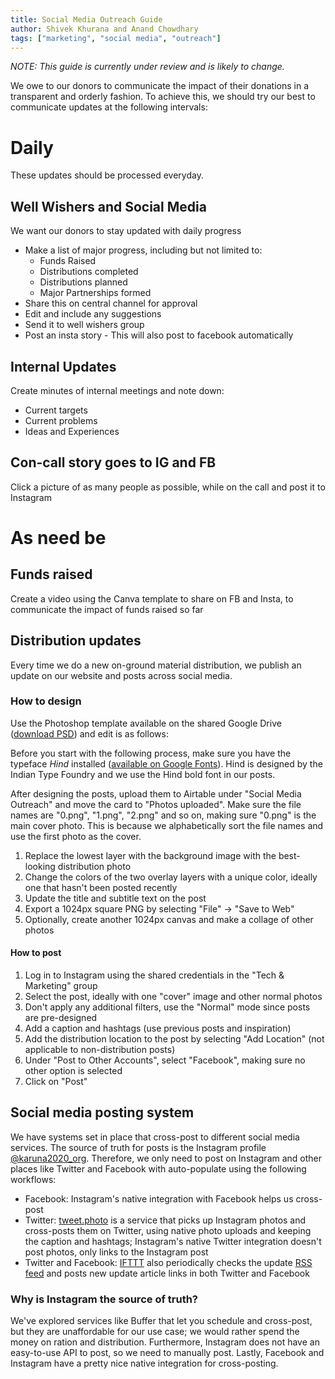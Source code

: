 ```yaml
---
title: Social Media Outreach Guide
author: Shivek Khurana and Anand Chowdhary
tags: ["marketing", "social media", "outreach"]
---
```


_NOTE: This guide is currently under review and is likely to change._

We owe to our donors to communicate the impact of their donations in a transparent and orderly fashion. To achieve this, we should try our best to communicate updates at the following intervals:

# Daily

These updates should be processed everyday.

## Well Wishers and Social Media

We want our donors to stay updated with daily progress

- Make a list of major progress, including but not limited to:
  - Funds Raised
  - Distributions completed
  - Distributions planned
  - Major Partnerships formed
- Share this on central channel for approval
- Edit and include any suggestions
- Send it to well wishers group
- Post an insta story - This will also post to facebook automatically

## Internal Updates

Create minutes of internal meetings and note down:

- Current targets
- Current problems
- Ideas and Experiences

## Con-call story goes to IG and FB

Click a picture of as many people as possible, while on the call and post it to Instagram

# As need be

## Funds raised

Create a video using the Canva template to share on FB and Insta, to communicate the impact of funds raised so far

## Distribution updates

Every time we do a new on-ground material distribution, we publish an update on our website and posts across social media.

### How to design

Use the Photoshop template available on the shared Google Drive ([download PSD](https://drive.google.com/open?id=1NJwIq8_Yb5I_AqnSg3yBXuzm86VpQ2mK)) and edit is as follows:

Before you start with the following process, make sure you have the typeface _Hind_ installed ([available on Google Fonts](https://fonts.google.com/specimen/Hind?selection.family=Hind)). Hind is designed by the Indian Type Foundry and we use the Hind bold font in our posts.

After designing the posts, upload them to Airtable under "Social Media Outreach" and move the card to "Photos uploaded". Make sure the file names are "0.png", "1.png", "2.png" and so on, making sure "0.png" is the main cover photo. This is because we alphabetically sort the file names and use the first photo as the cover.

1. Replace the lowest layer with the background image with the best-looking distribution photo
2. Change the colors of the two overlay layers with a unique color, ideally one that hasn't been posted recently
3. Update the title and subtitle text on the post
4. Export a 1024px square PNG by selecting "File" → "Save to Web"
5. Optionally, create another 1024px canvas and make a collage of other photos

#### How to post

1. Log in to Instagram using the shared credentials in the "Tech & Marketing" group
2. Select the post, ideally with one "cover" image and other normal photos
3. Don't apply any additional filters, use the "Normal" mode since posts are pre-designed
4. Add a caption and hashtags (use previous posts and inspiration)
5. Add the distribution location to the post by selecting "Add Location" (not applicable to non-distribution posts)
6. Under "Post to Other Accounts", select "Facebook", making sure no other option is selected
7. Click on "Post"

## Social media posting system

We have systems set in place that cross-post to different social media services. The source of truth for posts is the Instagram profile [@karuna2020_org](https://www.instagram.com/karuna2020_org/). Therefore, we only need to post on Instagram and other places like Twitter and Facebook with auto-populate using the following workflows:

- Facebook: Instagram's native integration with Facebook helps us cross-post
- Twitter: [tweet.photo](https://tweet.photo) is a service that picks up Instagram photos and cross-posts them on Twitter, using native photo uploads and keeping the caption and hashtags; Instagram's native Twitter integration doesn't post photos, only links to the Instagram post
- Twitter and Facebook: [IFTTT](https://ifttt.com) also periodically checks the update [RSS feed](https://karuna2020.org/feed.xml) and posts new update article links in both Twitter and Facebook

### Why is Instagram the source of truth?

We've explored services like Buffer that let you schedule and cross-post, but they are unaffordable for our use case; we would rather spend the money on ration and distribution. Furthermore, Instagram does not have an easy-to-use API to post, so we need to manually post. Lastly, Facebook and Instagram have a pretty nice native integration for cross-posting.
